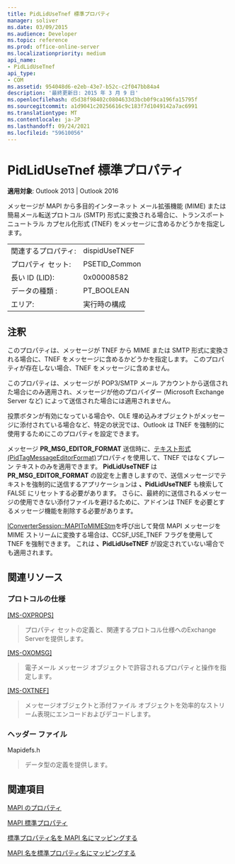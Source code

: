 ```yaml
---
title: PidLidUseTnef 標準プロパティ
manager: soliver
ms.date: 03/09/2015
ms.audience: Developer
ms.topic: reference
ms.prod: office-online-server
ms.localizationpriority: medium
api_name:
- PidLidUseTnef
api_type:
- COM
ms.assetid: 954048d6-e2eb-43e7-b52c-c2f047bb84a4
description: '最終更新日: 2015 年 3 月 9 日'
ms.openlocfilehash: d5d38f98402c0804633d3bcb0f9ca196fa15795f
ms.sourcegitcommit: a1d9041c20256616c9c183f7d1049142a7ac6991
ms.translationtype: MT
ms.contentlocale: ja-JP
ms.lasthandoff: 09/24/2021
ms.locfileid: "59610056"
---
```

# <a name="pidlidusetnef-canonical-property"></a>PidLidUseTnef 標準プロパティ

  
  
**適用対象**: Outlook 2013 | Outlook 2016 
  
メッセージが MAPI から多目的インターネット メール拡張機能 (MIME) または簡易メール転送プロトコル (SMTP) 形式に変換される場合に、トランスポート ニュートラル カプセル化形式 (TNEF) をメッセージに含めるかどうかを指定します。
  
|||
|:-----|:-----|
|関連するプロパティ:  <br/> |dispidUseTNEF  <br/> |
|プロパティ セット:  <br/> |PSETID_Common  <br/> |
|長い ID (LID):  <br/> |0x00008582  <br/> |
|データの種類 :   <br/> |PT_BOOLEAN  <br/> |
|エリア:  <br/> |実行時の構成  <br/> |
   
## <a name="remarks"></a>注釈

このプロパティは、メッセージが TNEF から MIME または SMTP 形式に変換される場合に、TNEF をメッセージに含めるかどうかを指定します。 このプロパティが存在しない場合、TNEF をメッセージに含めません。
  
このプロパティは、メッセージが POP3/SMTP メール アカウントから送信された場合にのみ適用され、メッセージが他のプロバイダー (Microsoft Exchange Server など) によって送信された場合には適用されません。
  
投票ボタンが有効になっている場合や、OLE 埋め込みオブジェクトがメッセージに添付されている場合など、特定の状況では、Outlook は TNEF を強制的に使用するためにこのプロパティを設定できます。
  
メッセージ **PR_MSG_EDITOR_FORMAT** 送信時に、[テキスト形式 (PidTagMessageEditorFormat)](pidtagmessageeditorformat-canonical-property.md)プロパティを使用して、TNEF ではなくプレーン テキストのみを適用できます。 **PidLidUseTNEF** は **PR_MSG_EDITOR_FORMAT** の設定を上書きしますので、送信メッセージでテキストを強制的に送信するアプリケーションは **、PidLidUseTNEF** も検索して FALSE にリセットする必要があります。 さらに、最終的に送信されるメッセージの使用できない添付ファイルを避けるために、アドインは TNEF を必要とするメッセージ機能を削除する必要があります。 
  
[IConverterSession::MAPIToMIMEStm](iconvertersession-mapitomimestm.md)を呼び出して発信 MAPI メッセージを MIME ストリームに変換する場合は、CCSF_USE_TNEF フラグを使用して TNEF を強制できます。  これは **、PidLidUseTNEF** が設定されていない場合でも適用されます。 
  
## <a name="related-resources"></a>関連リソース

### <a name="protocol-specifications"></a>プロトコルの仕様

[[MS-OXPROPS]](https://msdn.microsoft.com/library/f6ab1613-aefe-447d-a49c-18217230b148%28Office.15%29.aspx)
  
> プロパティ セットの定義と、関連するプロトコル仕様へのExchange Serverを提供します。
    
[[MS-OXOMSG]](https://msdn.microsoft.com/library/daa9120f-f325-4afb-a738-28f91049ab3c%28Office.15%29.aspx)
  
> 電子メール メッセージ オブジェクトで許容されるプロパティと操作を指定します。
    
[[MS-OXTNEF]](https://msdn.microsoft.com/library/1f0544d7-30b7-4194-b58f-adc82f3763bb%28Office.15%29.aspx)
  
> メッセージオブジェクトと添付ファイル オブジェクトを効率的なストリーム表現にエンコードおよびデコードします。
    
### <a name="header-files"></a>ヘッダー ファイル

Mapidefs.h
  
> データ型の定義を提供します。
    
## <a name="see-also"></a>関連項目



[MAPI のプロパティ](mapi-properties.md)
  
[MAPI 標準プロパティ](mapi-canonical-properties.md)
  
[標準プロパティ名を MAPI 名にマッピングする](mapping-canonical-property-names-to-mapi-names.md)
  
[MAPI 名を標準プロパティ名にマッピングする](mapping-mapi-names-to-canonical-property-names.md)

